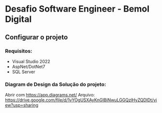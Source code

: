 # Desafio Software Engineer - Bemol Digital

## Configurar o projeto
### Requisitos:
- Visual Studio 2022
- AspNet/DotNet7
- SQL Server

### Diagram de Design da Solução do projeto:
Abrir com https://app.diagrams.net/
Arquivo: https://drive.google.com/file/d/1vYOgUSXAyKnGIBiNwuLGGQzlHyZQDlDt/view?usp=sharing
